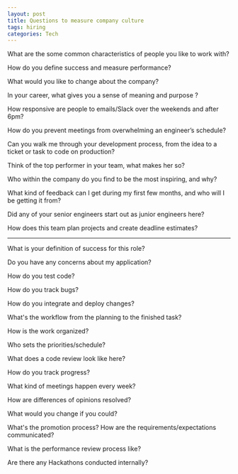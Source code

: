 ```yaml
---
layout: post
title: Questions to measure company culture 
tags: hiring
categories: Tech 
---
```


What are the some common characteristics of people you like to work with?

How do you define success and measure performance?

What would you like to change about the company?

In your career, what gives you a sense of meaning and purpose ?

How responsive are people to emails/Slack over the weekends and after 6pm?

How do you prevent meetings from overwhelming an engineer’s schedule?

Can you walk me through your development process, from the idea to a ticket or task to code on production?

Think of the top performer in your team, what makes her so?

Who within the company do you find to be the most inspiring, and why?

What kind of feedback can I get during my first few months, and who will I be getting it from?

Did any of your senior engineers start out as junior engineers here?

How does this team plan projects and create deadline estimates?

---

What is your definition of success for this role?

Do you have any concerns about my application?

How do you test code?

How do you track bugs?

How do you integrate and deploy changes? 

What's the workflow from the planning to the finished task?

How is the work organized?

Who sets the priorities/schedule?

What does a code review look like here?

How do you track progress?

What kind of meetings happen every week?

How are differences of opinions resolved?

What would you change if you could?

What's the promotion process? How are the requirements/expectations communicated?

What is the performance review process like?

Are there any Hackathons conducted internally?
